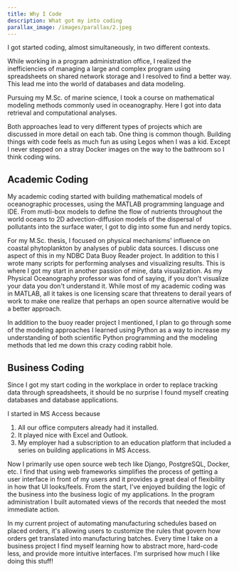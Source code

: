 ```yaml
---
title: Why I Code
description: What got my into coding
parallax_image: /images/parallax/2.jpeg
---
```


I got started coding, almost simultaneously, in two different contexts.

While working in a program administration office, I realized the inefficiencies of managing a large and complex program using spreadsheets on shared network storage and I resolved to find a better way. This lead me into the world of databases and data modeling.

Pursuing my M.Sc. of marine science, I took a course on mathematical modeling methods commonly used in oceanography. Here I got into data retrieval and computational analyses.

Both approaches lead to very different types of projects which are discussed in more detail on each tab. One thing is common though. Building things with code feels as much fun as using Legos when I was a kid. Except I never stepped on a stray Docker images on the way to the bathroom so I think coding wins.

## Academic Coding

My academic coding started with building mathematical models of oceanographic processes, using the MATLAB programming language and IDE. From mutli-box models to define the flow of nutrients throughout the world oceans to 2D advection-diffusion models of the dispersal of pollutants into the surface water, I got to dig into some fun and nerdy topics.

For my M.Sc. thesis, I focused on physical mechanisms' influence on coastal phytoplankton by analyses of public data sources. I discuss one aspect of this in my NDBC Data Buoy Reader project. In addition to this I wrote many scripts for performing analyses and visualizing results. This is where I got my start in another passion of mine, data visualization. As my Physical Oceanography professor was fond of saying, if you don't visualize your data you don't understand it. While most of my academic coding was in MATLAB, all it takes is one licensing scare that threatens to derail years of work to make one realize that perhaps an open source alternative would be a better approach.

In addition to the buoy reader project I mentioned, I plan to go through some of the modeling approaches I learned using Python as a way to increase my understanding of both scientific Python programming and the modeling methods that led me down this crazy coding rabbit hole.

## Business Coding

Since I got my start coding in the workplace in order to replace tracking data through spreadsheets, it should be no surprise I found myself creating databases and database applications.

I started in MS Access because

1. All our office computers already had it installed.
2. It played nice with Excel and Outlook.
3. My employer had a subscription to an education platform that included a series on building applications in MS Access.

Now I primarily use open source web tech like Django, PostgreSQL, Docker, etc. I find that using web frameworks simplifies the process of getting a user interface in front of my users and it provides a great deal of flexibility in how that UI looks/feels. From the start, I've enjoyed building the logic of the business into the business logic of my applications. In the program administration I built automated views of the records that needed the most immediate action.

In my current project of automating manufacturing schedules based on placed orders, it's allowing users to customize the rules that govern how orders get translated into manufacturing batches. Every time I take on a business project I find myself learning how to abstract more, hard-code less, and provide more intuitive interfaces. I'm surprised how much I like doing this stuff!
